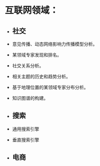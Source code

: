 # 互联网领域：

* ## 社交
* 意见传播、动态网络影响力传播模型分析。

* 某领域专家发现和排名。

* 社交关系分析。

* 相关主题的历史和趋势分析。

* 基于地理位置的某领域专家分布分析。

* 知识图谱的构建。

* ## 搜索
* 通用搜索引擎

* 垂直搜索引擎

* ## 电商

## 



